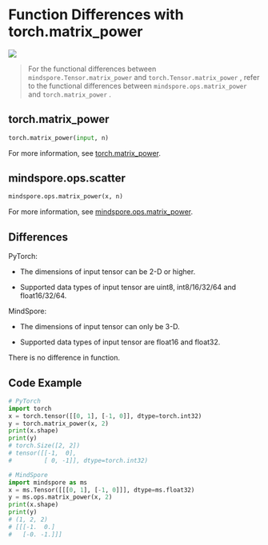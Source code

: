 # Function Differences with torch.matrix_power

<a href="https://gitee.com/mindspore/docs/blob/master/docs/mindspore/source_en/note/api_mapping/pytorch_diff/matrix_power.md" target="_blank"><img src="https://mindspore-website.obs.cn-north-4.myhuaweicloud.com/website-images/master/resource/_static/logo_source_en.png"></a>

> For the functional differences between `mindspore.Tensor.matrix_power` and `torch.Tensor.matrix_power` , refer to the functional differences between `mindspore.ops.matrix_power` and `torch.matrix_power` .

## torch.matrix_power

```python
torch.matrix_power(input, n)
```

For more information, see [torch.matrix_power](https://pytorch.org/docs/1.8.1/generated/torch.matrix_power.html).

## mindspore.ops.scatter

```python
mindspore.ops.matrix_power(x, n)
```

For more information, see [mindspore.ops.matrix_power](https://www.mindspore.cn/docs/en/master/api_python/ops/mindspore.ops.matrix_power.html).

## Differences

PyTorch:

- The dimensions of input tensor can be 2-D or higher.

- Supported data types of input tensor are uint8, int8/16/32/64 and float16/32/64.

MindSpore:

- The dimensions of input tensor can only be 3-D.

- Supported data types of input tensor are float16 and float32.

There is no difference in function.

## Code Example

```python
# PyTorch
import torch
x = torch.tensor([[0, 1], [-1, 0]], dtype=torch.int32)
y = torch.matrix_power(x, 2)
print(x.shape)
print(y)
# torch.Size([2, 2])
# tensor([[-1,  0],
#         [ 0, -1]], dtype=torch.int32)

# MindSpore
import mindspore as ms
x = ms.Tensor([[[0, 1], [-1, 0]]], dtype=ms.float32)
y = ms.ops.matrix_power(x, 2)
print(x.shape)
print(y)
# (1, 2, 2)
# [[[-1.  0.]
#   [-0. -1.]]]
```
